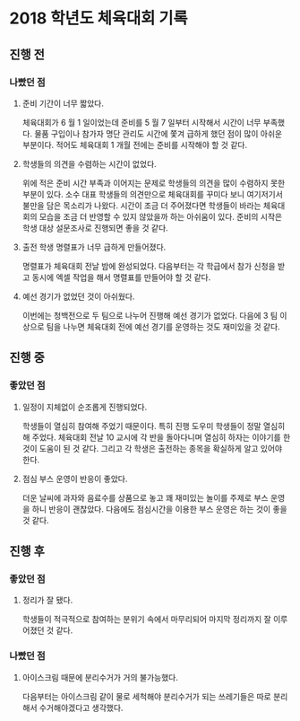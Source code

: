 # 2018 학년도 체육대회 기록

## 진행 전

### 나빴던 점

1.  준비 기간이 너무 짧았다.

    체육대회가 6 월 1 일이었는데 준비를 5 월 7 일부터 시작해서 시간이 너무 부족했다. 물품 구입이나 참가자 명단 관리도 시간에 쫓겨 급하게 했던 점이 많이 아쉬운 부분이다. 적어도 체육대회 1 개월 전에는 준비를 시작해야 할 것 같다.

1.  학생들의 의견을 수렴하는 시간이 없었다.

    위에 적은 준비 시간 부족과 이어지는 문제로 학생들의 의견을 많이 수렴하지 못한 부분이 있다. 소수 대표 학생들의 의견만으로 체육대회를 꾸미다 보니 여기저기서 불만을 담은 목소리가 나왔다. 시간이 조금 더 주어졌다면 학생들이 바라는 체육대회의 모습을 조금 더 반영할 수 있지 않았을까 하는 아쉬움이 있다. 준비의 시작은 학생 대상 설문조사로 진행되면 좋을 것 같다.

1.  출전 학생 명렬표가 너무 급하게 만들어졌다.

    명렬표가 체육대회 전날 밤에 완성되었다. 다음부터는 각 학급에서 참가 신청을 받고 동시에 엑셀 작업을 해서 명렬표를 만들어야 할 것 같다.

1.  예선 경기가 없었던 것이 아쉬웠다.

    이번에는 청백전으로 두 팀으로 나누어 진행해 예선 경기가 없었다. 다음에 3 팀 이상으로 팀을 나누면 체육대회 전에 예선 경기를 운영하는 것도 재미있을 것 같다.

## 진행 중

### 좋았던 점

1.  일정이 지체없이 순조롭게 진행되었다.

    학생들이 열심히 참여해 주었기 때문이다. 특히 진행 도우미 학생들이 정말 열심히 해 주었다. 체육대회 전날 10 교시에 각 반을 돌아다니며 열심히 하자는 이야기를 한 것이 도움이 된 것 같다. 그리고 각 학생은 출전하는 종목을 확실하게 알고 있어야 한다.

2.  점심 부스 운영이 반응이 좋았다.

    더운 날씨에 과자와 음료수를 상품으로 놓고 꽤 재미있는 놀이를 주제로 부스 운영을 하니 반응이 괜찮았다. 다음에도 점심시간을 이용한 부스 운영은 하는 것이 좋을 것 같다.

## 진행 후

### 좋았던 점

1.  정리가 잘 됐다.

    학생들이 적극적으로 참여하는 분위기 속에서 마무리되어 마지막 정리까지 잘 이루어졌던 것 같다.

### 나빴던 점

1.  아이스크림 때문에 분리수거가 거의 불가능했다.

    다음부터는 아이스크림 같이 물로 세척해야 분리수거가 되는 쓰레기들은 따로 분리해서 수거해야겠다고 생각했다.
